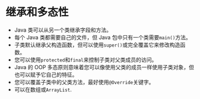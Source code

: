 # 继承和多态性

- Java 类可以从另一个类继承字段和方法。
- 每个 Java 类都需要自己的文件，但 Java 包中只有一个类需要`main()`方法。
- 子类默认继承父构造函数，但可以使用`super()`或完全覆盖它来修改构造函数。
- 您可以使用`protected`和`final`来控制子类对父类成员的访问。
- Java 的 OOP 多态原则意味着您可以像使用父类的成员一样使用子类对象，但也可以赋予它自己的特征。
- 您可以覆盖子类中的父类方法，最好使用`@Override`关键字。
- 可以在数组或`ArrayList`.